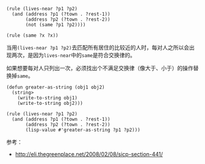 ```
(rule (lives-near ?p1 ?p2)
  (and (address ?p1 (?town . ?rest-1))
       (address ?p2 (?town . ?rest-2))
       (not (same ?p1 ?p2))))

(rule (same ?x ?x))       
```
当用`(lives-near ?p1 ?p2)`去匹配所有居住的比较近的人时，每对人之所以会出现两次，是因为`lives-near`中的`same`是符合交换律的。

如果想要每对人只列出一次，必须找出个不满足交换律（像大于、小于）的操作替换掉`same`。


```
(defun greater-as-string (obj1 obj2)
  (string>
    (write-to-string obj1)
    (write-to-string obj2)))

(rule (lives-near ?p1 ?p2)
  (and (address ?p1 (?town . ?rest-1))
       (address ?p2 (?town . ?rest-2))
       (lisp-value #'greater-as-string ?p1 ?p2)))

```
参考：

- http://eli.thegreenplace.net/2008/02/08/sicp-section-441/
